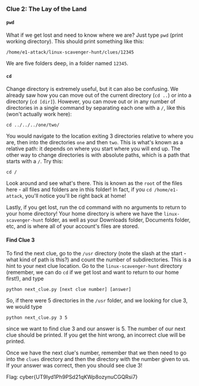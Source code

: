 ### Clue 2: The Lay of the Land ###

#### `pwd` ####

What if we get lost and need to know where we are? Just type `pwd` (print
working directory). This should print something like this:

    /home/e1-attack/linux-scavenger-hunt/clues/12345

We are five folders deep, in a folder named `12345`.

#### `cd` ####

Change directory is extremely useful, but it can also be confusing. We
already saw how you can move out of the current directory (`cd ..`) or into a directory
(`cd [dir]`). However, you can move out or in any number of directories in a single
command by separating each one with a `/`, like this (won't actually work here):

    cd ../../../one/two/

You would navigate to the location exiting 3 directories relative to where you are,
then into the directories `one` and then `two`. This is what's known as a relative path: it
depends on where you start where you will end up. The other way to change
directories is with absolute paths, which is a path that starts with a `/`. Try this:

    cd /

Look around and see what's there. This is known as the `root` of the files here - all files
and folders are in this folder! In fact, if you `cd /home/e1-attack`, you'll notice you'll be right back at home!

Lastly, if you get lost, run the cd command with no arguments to return to your home directory!
Your home directory is where we have the `linux-scavenger-hunt` folder, as well as your Downloads folder,
Documents folder, etc, and is where all of your account's files are stored.

#### Find Clue 3 ####

To find the next clue, go to the `/usr` directory (note the slash at the start - what kind of path is this?)
and count the number of subdirectories. This is a hint to your next clue location. Go to the
`linux-scavenger-hunt` directory (remember, we can do `cd` if we get lost and want to return to our home first!), and type

    python next_clue.py [next clue number] [answer]

So, if there were 5 directories in the `/usr` folder, and we looking for clue 3, we would type

    python next_clue.py 3 5

since we want to find clue 3 and our answer is 5.
The number of our next clue should be printed. If you get the hint wrong,
an incorrect clue will be printed.

Once we have the next clue's number, remember that we then need to go into the `clues` directory and then
the directory with the number given to us. If your answer was correct, then you should see clue 3!

Flag: cyber{UT9Iyd1Ph9PSd21qKWp8ozynuCGQRsi7}
